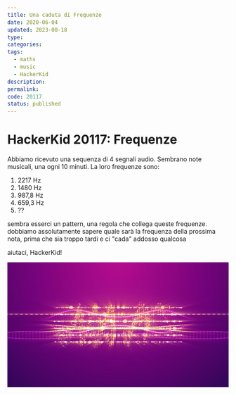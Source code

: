 ```yaml
---
title: Una caduta di Frequenze
date: 2020-06-04
updated: 2023-08-18
type: 
categories: 
tags:
  - maths
  - music
  - HackerKid
description: 
permalink: 
code: 20117
status: published
---
```

# HackerKid 20117: Frequenze

Abbiamo ricevuto una sequenza di 4 segnali audio.
Sembrano note musicali, una ogni 10 minuti.
La loro frequenze sono:
1) 2217 Hz
2) 1480 Hz
3) 987,8 Hz
4) 659,3 Hz
5) ??

sembra esserci un pattern, una regola che collega queste frequenze.
dobbiamo assolutamente sapere quale sarà la frequenza della prossima nota, prima che sia troppo tardi e ci "cada" addosso qualcosa

aiutaci, HackerKid!

![](../../../assets/img/hackerkid/frequenze-misteriose.jpg)
